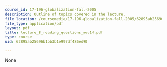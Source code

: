 ```yaml
---
course_id: 17-196-globalization-fall-2005
description: Outline of topics covered in the lecture.
file_location: /coursemedia/17-196-globalization-fall-2005/62895ab25696b1bb3b1e997df486ed90_lecture_8_reading_questions_nov14.pdf
file_type: application/pdf
layout: pdf
title: lecture_8_reading_questions_nov14.pdf
type: course
uid: 62895ab25696b1bb3b1e997df486ed90

---
```

None